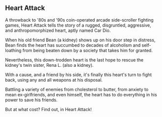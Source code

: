 ## Heart Attack

A throwback to '80s and '90s coin-operated arcade side-scroller fighting games, Heart Attack tells the story of a rugged, disgruntled, aggressive, and anthropomorphized heart, aptly named Car Dio.

When his old friend Bean (a kidney) shows up on his door step in distress, Bean finds the heart has succumbed to decades of alcoholism and self-loathing from being beaten down by a society that takes him for granted.

Nevertheless, this down-trodden heart is the last hope to rescue the kidney's twin sister, Rena L. (also a kidney).  

With a cause, and a friend by his side, it's finally this heart's turn to fight back, using any and all weapons at his disposal.

Battling a variety of enemies from cholesterol to butter, from anxiety to mean ex-girlfriends, and even himself, the heart has to do everything in his power to save his friends.

But at what cost?  Find out, in Heart Attack!
